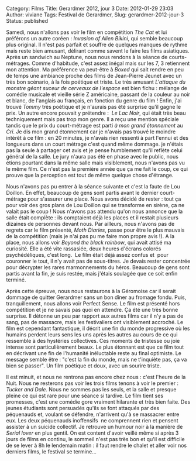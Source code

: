Category: Films
Title: Gerardmer 2012, jour 3
Date: 2012-01-29 23:03
Author: viviane
Tags: Festival de Gerardmer, 
Slug: gerardmer-2012-jour-3
Status: published

Samedi, nous n'allons pas voir le film en compétition <em>The Cat</em> et lui préférons un autre coréen : <em>Invasion of Alien Bikini</em>, qui semble beaucoup plus original. Il n'est pas parfait et souffre de quelques manques de rythme mais reste bien amusant, délirant comme savent le faire les films asiatiques. Après un sandwich au Neptune, nous nous rendons à la séance de courts-métrages. Comme d'habitude, c'est assez inégal mais sur les 7, 3 retiennent mon attention. Ma préférence va peut-être à <em>Boxed</em> qui sait rendre en peu de temps une ambiance proche des films de Jean-Pierre Jeunet avec un très bon scénario, à la fois poétique et triste. Le très amusant <em>L'attaque du monstre géant suceur de cerveaux de l'espace</em> est bien fichu : mélange de comédie musicale et vieille série Z américaine, passant de la couleur au noir et blanc, de l'anglais au français, en fonction du genre du film ! Enfin, j'ai trouvé <em>Tommy</em> très poétique et je n'aurais pas été surprise qu'il gagne le prix. Un autre encore pouvait y prétendre :  <em>Le Lac Noir</em>, qui était très beau techniquement mais pas trop mon genre. Il a reçu une mention spéciale tandis que le prix du court-métrage est parti _à mon grand étonnement_ au <em>Cri</em>. Je dis mon grand étonnement car je n'avais pas trouvé le moindre intérêt à ce film : en 20 minutes, je n'avais rien ressenti à part l'ennui et des longueurs dans un court métrage c'est quand même dommage. je n'étais pas la seule à partager cet avis et je pense humblement qu'il reflète celui général de la salle. Le jury n'aura pas été en phase avec le public, nous étions pourtant dans la même salle mais visiblement, nous n'avons pas vu le même film. Ce n'est pas la première année que ça me fait le coup, ce qui prouve que la perception est tout de même quelque chose d'étrange.

Nous n'avons pas pu entrer à la séance suivante et c'est la faute de Lou Doillon. En effet, beaucoup de gens sont partis avant le dernier court-métrage pour s'assurer une place. Nous avons décidé de rester : tout ça pour voir des gros plans de Lou Doillon qui se transforme en sirène, ça ne valait pas le coup ! Nous n'avons pas attendu qu'on nous annonce que la salle était complète : ils comptaient déjà les places et il restait plusieurs dizaines de personnes devant nous. Par ailleurs, nous n'avons pas de regrets car le film présenté, <em>Moth Diaries</em>, passe pour être le plus mauvais de la compétition (mais je n'ai pas pu me faire mon propre avis !). A la place, nous allons voir <em>Beyond the black rainbow</em>, qui avait attisé ma curiosité. Elle a été vite rassasiée, deux heures d'écrans colorés psychédéliques, c'est long.  Le film était déjà assez confus et  pour couronner le tout, il n'y avait pas de sous-titres. Je devais rester concentrée pour décrypter les rares marmonnements du héros. Beaucoup de gens sont partis avant la fin, je suis restée, mais j'étais soulagée que ce soit enfin terminé.

Après cette épreuve, nous nous restaurons à la Géromoise car il serait dommage de quitter Gerardmer sans un bon dîner au fromage fondu. Puis, tranquillement, nous allons voir Perfect Sense. Le film est présenté hors compétition et je ne savais pas quoi en attendre. Ça été une très bonne surprise. Il détonne un peu par rapport aux autres films car il n'y a pas de sang, pas de massacre, mais les festivaliers ont visiblement accroché. Le film est cependant fantastique, il décrit une fin du monde progressive où les humains perdent leurs sens les uns après les autres au cours de ce qui ressemble à des hystéries collectives. Ces moments de tristesse ou joie intense sont particulièrement beaux. Le plus étonnant est que ce film tout en décrivant une fin de l'humanité inéluctable reste au final optimiste. Le message semble être : "c'est la fin du monde, mais ne t'inquiète pas, ça va bien se passer". Un film poétique et doux, avec un sourire triste.

Il est minuit, et nous ne rentrons pas encore chez nous : c'est l'heure de la Nuit. Nous ne resterons pas voir les trois films tenons à voir le premier : <em>Tucker and Dale</em>. Nous ne sommes pas les seuls, et la salle et presque pleine ce qui est rare pour une séance si tardive. Le film tient ses promesses, c'est une comédie gore vraiment hilarante et très bien faite. Des jeunes étudiants sont persuadés qu'ils se font attaqués par des péquenauds et, voulant se défendre, n'arrivent qu'à se massacrer entre eux. Les deux péquenauds inoffensifs  ne comprennent rien et pensent assister à un suicide collectif. Je retrouve un humour noir à la manière de <em>Serial lover</em> en plus gentil. On est content d'avoir veillé même si après 3 jours de films en continu, le sommeil n'est pas très bon et qu'il est difficile de se lever à 8h le lendemain matin : il faut rendre le chalet et aller voir nos derniers films, le festival se termine...